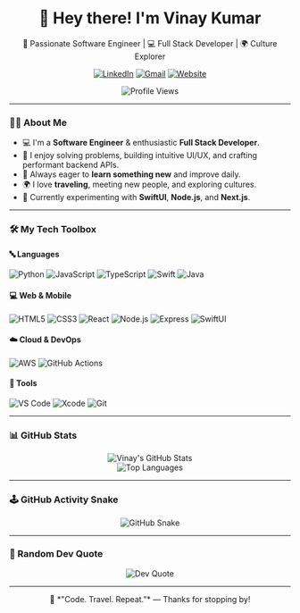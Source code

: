 <h1 align="center">👋 Hey there! I'm Vinay Kumar</h1>
<p align="center">🚀 Passionate Software Engineer | 💻 Full Stack Developer | 🌍 Culture Explorer</p>

<p align="center">
  <a href="https://www.linkedin.com/in/vinay-kumar99/" target="_blank"><img alt="LinkedIn" src="https://img.shields.io/badge/LinkedIn-blue?logo=linkedin"></a>
  <a href="mailto:Vinaykumar@gmail.com"><img alt="Gmail" src="https://img.shields.io/badge/Gmail-red?logo=gmail"></a>
  <a href="https://vinaykumar99.netlify.app" target="_blank"><img alt="Website" src="https://img.shields.io/badge/Portfolio-000?logo=vercel&logoColor=white"></a>
</p>

<p align="center">
  <img src="https://komarev.com/ghpvc/?username=Vinny0999&style=flat-square&color=blue" alt="Profile Views" />
</p>

---

### 👨‍💻 About Me

- 💻 I'm a **Software Engineer** & enthusiastic **Full Stack Developer**.
- 🤖 I enjoy solving problems, building intuitive UI/UX, and crafting performant backend APIs.
- 🌱 Always eager to **learn something new** and improve daily.
- 🌍 I love **traveling**, meeting new people, and exploring cultures.
- 🧪 Currently experimenting with **SwiftUI**, **Node.js**, and **Next.js**.

---

### 🛠️ My Tech Toolbox

#### 🔤 Languages  
![Python](https://img.shields.io/badge/Python-3776AB?logo=python&logoColor=white)
![JavaScript](https://img.shields.io/badge/JavaScript-F7DF1E?logo=javascript&logoColor=black)
![TypeScript](https://img.shields.io/badge/TypeScript-007ACC?logo=typescript&logoColor=white)
![Swift](https://img.shields.io/badge/Swift-F05138?logo=swift&logoColor=white)
![Java](https://img.shields.io/badge/Java-007396?logo=java&logoColor=white)

#### 💻 Web & Mobile  
![HTML5](https://img.shields.io/badge/HTML5-E34F26?logo=html5&logoColor=white)
![CSS3](https://img.shields.io/badge/CSS3-1572B6?logo=css3&logoColor=white)
![React](https://img.shields.io/badge/React-61DAFB?logo=react&logoColor=black)
![Node.js](https://img.shields.io/badge/Node.js-339933?logo=node.js&logoColor=white)
![Express](https://img.shields.io/badge/Express-000000?logo=express&logoColor=white)
![SwiftUI](https://img.shields.io/badge/SwiftUI-000000?logo=swift&logoColor=white)

#### ☁️ Cloud & DevOps  
![AWS](https://img.shields.io/badge/AWS-232F3E?logo=amazonaws&logoColor=white)
![GitHub Actions](https://img.shields.io/badge/GitHub%20Actions-2088FF?logo=githubactions&logoColor=white)

#### 🧰 Tools  
![VS Code](https://img.shields.io/badge/VS%20Code-007ACC?logo=visualstudiocode&logoColor=white)
![Xcode](https://img.shields.io/badge/Xcode-147EFB?logo=xcode&logoColor=white)
![Git](https://img.shields.io/badge/Git-F05032?logo=git&logoColor=white)

---

### 📊 GitHub Stats

<p align="center">
  <img src="https://github-readme-stats.vercel.app/api?username=Vinny0999&show_icons=true&theme=react&hide_border=true" alt="Vinay's GitHub Stats" />
  <br/>
  <img src="https://github-readme-stats.vercel.app/api/top-langs/?username=Vinny0999&layout=compact&theme=react&hide_border=true" alt="Top Languages" />
</p>

---

### 🕹️ GitHub Activity Snake

<p align="center">
  <img src="https://github.com/Vinny0999/Vinny0999/blob/output/github-contribution-grid-snake.svg" alt="GitHub Snake" />
</p>

---

### 💬 Random Dev Quote

<p align="center">
  <img src="https://quotes-github-readme.vercel.app/api?type=horizontal&theme=tokyonight" alt="Dev Quote" />
</p>

---

<p align="center">
  🚀 *"Code. Travel. Repeat."* — Thanks for stopping by!
</p>
